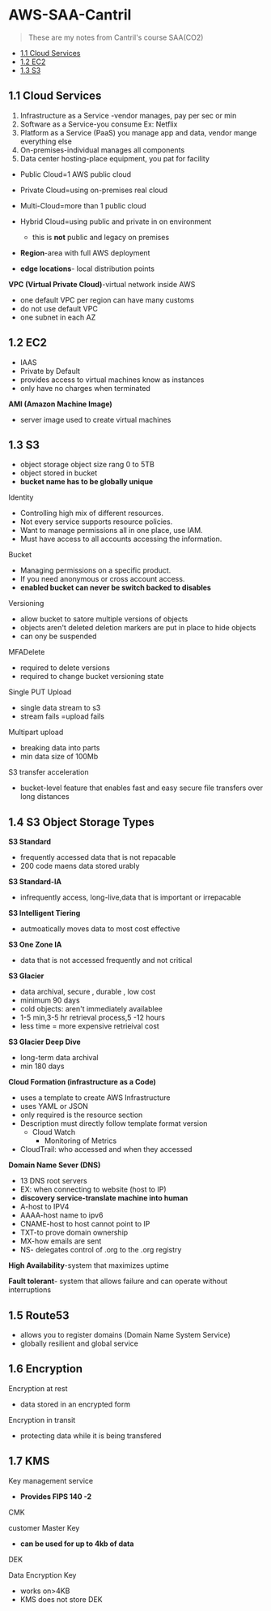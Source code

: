 # AWS-SAA-Cantril
>These are my notes from Cantril's course SAA(CO2)

- [1.1 Cloud Services](#11-cloud-services)
- [1.2 EC2](#12-ec2)
- [1.3 S3](#13-s3)



## 1.1 Cloud Services 
1.	Infrastructure as a Service -vendor manages, pay per sec or min 
2.	Software as a Service-you consume Ex: Netflix
3.	Platform as a Service (PaaS) you manage app and data, vendor mange everything else
4.	On-premises-individual manages all components 
5.	Data center hosting-place equipment, you pat for facility

- Public Cloud=1 AWS public cloud
- Private Cloud=using on-premises real cloud
- Multi-Cloud=more than 1 public cloud
- Hybrid Cloud=using public and private in on environment 
  - this is **not** public and legacy on premises 

- **Region**-area with full AWS deployment
- **edge locations**- local distribution points 

**VPC (Virtual Private Cloud)**-virtual network inside AWS
- one default VPC per region can have many customs 
- do not use default VPC
- one subnet in each AZ

## 1.2 EC2
- IAAS
- Private by Default
- provides access to virtual machines know as instances 
- only have no charges when terminated

**AMI (Amazon Machine Image)**
- server image used to create virtual machines

## 1.3 S3
- object storage object size rang 0 to 5TB
- object stored in bucket
- **bucket name has to be globally unique**

Identity
- Controlling high mix of different resources.
- Not every service supports resource policies.
- Want to manage permissions all in one place, use IAM.
- Must have access to all accounts accessing the information.

Bucket
- Managing permissions on a specific product.
- If you need anonymous or cross account access.
- **enabled bucket can never be switch backed to disables**

Versioning
- allow bucket to satore multiple versions of objects 
- objects aren't deleted deletion markers are put in place to hide objects 
- can ony be suspended

MFADelete 
- required to delete versions
- required to change bucket versioning state

Single PUT Upload 
- single data stream to s3
- stream fails =upload fails

Multipart upload 
- breaking data into parts 
- min data size of 100Mb

S3 transfer acceleration 
- bucket-level feature that enables fast and easy secure file transfers over long distances 

## 1.4 S3 Object Storage Types 
**S3 Standard**
- frequently accessed data that is not repacable
- 200 code maens data stored urably 

**S3 Standard-IA**
- infrequently access, long-live,data that is important or irrepacable

**S3 Intelligent Tiering**
- autmoatically moves data to most cost effective 

**S3 One Zone IA**
- data that is not accessed frequently and not critical 

**S3 Glacier**
- data archival, secure , durable , low  cost
- minimum 90 days 
- cold objects: aren't immediately availablee 
- 1-5 min,3-5 hr retrieval process,5 -12 hours
- less time = more expensive retrieival cost 

**S3 Glacier Deep Dive**
- long-term data archival
- min 180 days








**Cloud Formation (infrastructure as a Code)**
- uses a template to create AWS Infrastructure 
- uses YAML or JSON
- only required is the resource section
- Description must directly follow template format version
  - Cloud Watch
    - Monitoring of Metrics
- CloudTrail: who accessed and when they accessed 

**Domain Name Sever (DNS)**
- 13 DNS root servers
- EX: when connecting to website (host to IP)
- **discovery service-translate machine into human**
- A-host to IPV4
- AAAA-host name to ipv6
-	CNAME-host to host cannot point to IP
- TXT-to prove domain ownership
-	MX-how emails are sent 
-	NS- delegates control of .org to the .org registry

**High Availability**-system that maximizes uptime

**Fault tolerant**- system that allows failure and can operate without interruptions

## 1.5 Route53
- allows you to register domains (Domain Name System Service)
- globally resilient and global service

## 1.6 Encryption
Encryption at rest
- data  stored in an encrypted form

Encryption in transit 
- protecting data while it is being transfered

## 1.7 KMS
Key management service 
- **Provides FIPS 140 -2**

CMK

customer Master Key
- **can be used for up to 4kb of data**

DEK

Data Encryption Key 
- works on>4KB
- KMS does not store DEK

